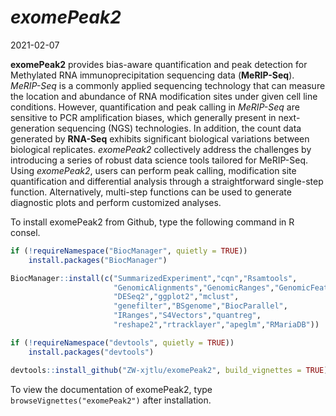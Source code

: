 *exomePeak2* 
================
2021-02-07

**exomePeak2** provides bias-aware quantification and peak detection for Methylated RNA immunoprecipitation sequencing data (**MeRIP-Seq**). *MeRIP-Seq* is a commonly applied sequencing technology that can measure the location and abundance of RNA modification sites under given cell line conditions. However, quantification and peak calling in *MeRIP-Seq* are sensitive to PCR amplification biases, which generally present in next-generation sequencing (NGS) technologies. In addition, the count data generated by **RNA-Seq** exhibits significant biological variations between biological replicates. *exomePeak2* collectively address the challenges by introducing a series of robust data science tools tailored for MeRIP-Seq. Using *exomePeak2*, users can perform peak calling, modification site quantification and differential analysis through a straightforward single-step function. Alternatively, multi-step functions can be used to generate diagnostic plots and perform customized analyses.

To install exomePeak2 from Github, type the following command in R consel.

``` r
if (!requireNamespace("BiocManager", quietly = TRUE))
    install.packages("BiocManager")

BiocManager::install(c("SummarizedExperiment","cqn","Rsamtools",
                       "GenomicAlignments","GenomicRanges","GenomicFeatures",
                       "DESeq2","ggplot2","mclust",
                       "genefilter","BSgenome","BiocParallel",
                       "IRanges","S4Vectors","quantreg",
                       "reshape2","rtracklayer","apeglm","RMariaDB"))

if (!requireNamespace("devtools", quietly = TRUE))
    install.packages("devtools")

devtools::install_github("ZW-xjtlu/exomePeak2", build_vignettes = TRUE)
```
To view the documentation of exomePeak2, type `browseVignettes("exomePeak2")` after installation.